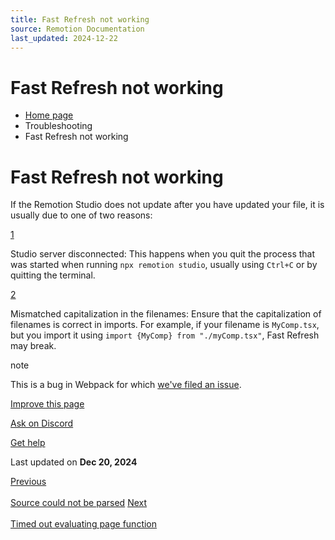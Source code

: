```yaml
---
title: Fast Refresh not working
source: Remotion Documentation
last_updated: 2024-12-22
---
```


# Fast Refresh not working

- [Home page](/)
- Troubleshooting
- Fast Refresh not working

# Fast Refresh not working

If the Remotion Studio does not update after you have updated your file, it is usually due to one of two reasons:

[1](#1)

Studio server disconnected: This happens when you quit the process that was started when running `npx remotion studio`, usually using `Ctrl+C` or by quitting the terminal.

[2](#2)

Mismatched capitalization in the filenames: Ensure that the capitalization of filenames is correct in imports. For example, if your filename is `MyComp.tsx`, but you import it using `import {MyComp} from "./myComp.tsx"`, Fast Refresh may break.

note

This is a bug in Webpack for which [we've filed an issue](https://github.com/webpack/watchpack/issues/228).

[Improve this page](https://github.com/remotion-dev/remotion/edit/main/packages/docs/docs/troubleshooting/broken-fast-refresh.mdx)

[Ask on Discord](https://remotion.dev/discord)

[Get help](/docs/get-help)

Last updated on **Dec 20, 2024**

[Previous\
\
Source could not be parsed](/docs/troubleshooting/could-not-be-parsed-as-a-value-list) [Next\
\
Timed out evaluating page function](/docs/troubleshooting/timed-out-page-function)
